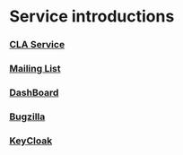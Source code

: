 # Service introductions
### [CLA Service](/service/cla)
### [Mailing List](/service/mailinglist)
### [DashBoard](/service/dashboard)
### [Bugzilla](/service/bugzilla)
### [KeyCloak](/service/keycloak)
